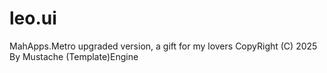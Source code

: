 # leo.ui
MahApps.Metro upgraded version,  a gift for my lovers
CopyRight (C) 2025 By Mustache (Template)Engine
